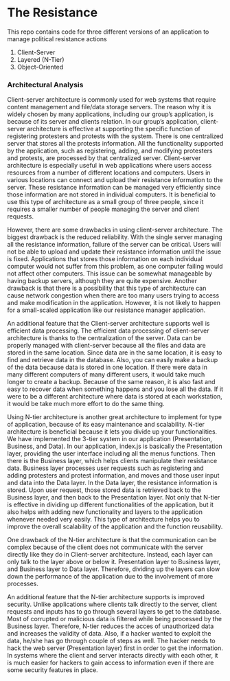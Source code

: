 # The Resistance

This repo contains code for three different versions of an application to manage political resistance actions

1. Client-Server
2. Layered (N-Tier)
3. Object-Oriented

### Architectural Analysis

Client-server architecture is commonly used for web systems that require content management and file/data storage servers. The reason why it is widely chosen by many applications, including our group’s application, is because of its server and clients relation. In our group’s application, client-server architecture is effective at supporting the specific function of registering protesters and protests with the system. There is one centralized server that stores all the protests information. All the functionality supported by the application, such as registering, adding, and modifying protesters and protests, are processed by that centralized server. Client-server architecture is especially useful in web applications where users access resources from a number of different locations and computers. Users in various locations can connect and upload their resistance information to the server. These resistance information can be managed very efficiently since those information are not stored in individual computers. It is beneficial to use this type of architecture as a small group of three people, since it requires a smaller number of people managing the server and client requests. 

However, there are some drawbacks in using client-server architecture. The biggest drawback is the reduced reliability. With the single server managing all the resistance information, failure of the server can be critical. Users will not be able to upload and update their resistance information until the issue is fixed. Applications that stores those information on each individual computer would not suffer from this problem, as one computer failing would not affect other computers. This issue can be somewhat manageable by having backup servers, although they are quite expensive. Another drawback is that there is a possibility that this type of architecture can cause network congestion when there are too many users trying to access and make modification in the application. However, it is not likely to happen for a small-scaled application like our resistance manager application.

An additional feature that the Client-server architecture supports well is efficient data processing. The efficient data processing of client-server architecture is thanks to the centralization of the server. Data can be properly managed with client-server because all the files and data are stored in the same location. Since data are in the same location, it is easy to find and retrieve data in the database. Also, you can easily make a backup of the data because data is stored in one location. If there were data in many different computers of many different users, it would take much longer to create a backup. Because of the same reason, it is also fast and easy to recover data when something happens and you lose all the data. If it were to be a different architecture where data is stored at each workstation, it would be take much more effort to do the same thing. 

Using N-tier architecture is another great architecture to implement for type of application, because of its easy maintenance and scalability. N-tier architecture is beneficial because it lets you divide up your functionalities. We have implemented the 3-tier system in our application (Presentation, Business, and Data). In our application, index.js is basically the Presentation layer, providing the user interface including all the menus functions. Then there is the Business layer, which helps clients manipulate their resistance data. Business layer processes user requests such as registering and adding protesters and protest information, and moves and those user input and data into the Data layer. In the Data layer, the resistance information is stored. Upon user request, those stored data is retrieved back to the Business layer, and then back to the Presentation layer. Not only that N-tier is effective in dividing up different functionalities of the application, but it also helps with adding new functionality and layers to the application whenever needed very easily. This type of architecture helps you to improve the overall scalability of the application and the function reusability. 

One drawback of the N-tier architecture is that the communication can be complex because of the client does not communicate with the server directly like they do in Client-server architecture. Instead, each layer can only talk to the layer above or below it. Presentation layer to Business layer, and Business layer to Data layer. Therefore, dividing up the layers can slow down the performance of the application due to the involvement of more processes.

An additional feature that the N-tier architecture supports is improved security. Unlike applications where clients talk directly to the server, client requests and inputs has to go through several layers to get to the database. Most of corrupted or malicious data is filtered while being processed by the Business layer. Therefore, N-tier reduces the acces of unauthorized data and increases the validity of data. Also, if a hacker wanted to exploit the data, he/she has go through couple of steps as well. The hacker needs to hack the web server (Presentation layer) first in order to get the information. In systems where the client and server interacts directly with each other, it is much easier for hackers to gain access to information even if there are some security features in place. 